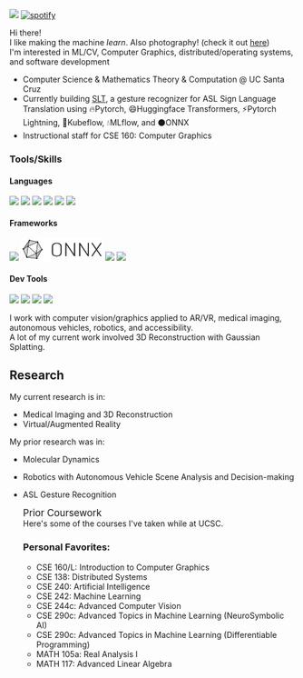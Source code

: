 
![](https://komarev.com/ghpvc/?username=dakshshah03)
[![spotify](https://api.statusbadges.me/badge/spotify/313141511141195777)](https://api.statusbadges.me/openspotify/313141511141195777) <br>

<link rel="stylesheet" type='text/css' href="https://cdn.jsdelivr.net/gh/devicons/devicon@latest/devicon.min.css" /> 

Hi there! <br>
I like making the machine *learn*. Also photography! (check it out [here](https://www.instagram.com/dsunvaulted/)) <br>
I'm interested in ML/CV, Computer Graphics, distributed/operating systems, and software development

- Computer Science & Mathematics Theory & Computation @ UC Santa Cruz
- Currently building [SLT](https://github.com/dakshshah03/SLT), a gesture recognizer for ASL Sign Language Translation using 🔥Pytorch, 😄Huggingface Transformers, ⚡Pytorch Lightning, 🔵Kubeflow, 💧MLflow, and ⚫ONNX
- Instructional staff for CSE 160: Computer Graphics

### Tools/Skills
#### Languages
<p float="left">
  <img src="https://cdn.jsdelivr.net/gh/devicons/devicon@latest/icons/python/python-original.svg" height="60" />
  <img src="https://cdn.jsdelivr.net/gh/devicons/devicon@latest/icons/go/go-original-wordmark.svg" height="60"/> 
  <img src="https://cdn.jsdelivr.net/gh/devicons/devicon@latest/icons/c/c-plain.svg" height=60 />
  <img src="https://cdn.jsdelivr.net/gh/devicons/devicon@latest/icons/cplusplus/cplusplus-plain.svg" height=60 />
  <img src="https://cdn.jsdelivr.net/gh/devicons/devicon@latest/icons/typescript/typescript-original.svg" height=60 />
  <img src="https://cdn.jsdelivr.net/gh/devicons/devicon@latest/icons/javascript/javascript-original.svg" height=60 />
</p>

#### Frameworks
<p float="left">
  <img src="https://github.com/pytorch/pytorch/raw/main/docs/source/_static/img/pytorch-logo-dark.png" height="40" />
  <img src="https://github.com/onnx/onnx/raw/main/docs/onnx-horizontal-color.png" height="40" />
  <img src="https://lightning.ai/static/media/lightning-light.7f7e28493fb04c9626723e3ae593bebe.svg" height=40 />
  <img src="https://www.khronos.org/assets/images/api_logos/webgl_wht.svg" height=40 />
</p>

#### Dev Tools
<p float="left">
  <img src="https://cdn.jsdelivr.net/gh/devicons/devicon@latest/icons/kubernetes/kubernetes-original.svg" height="60"/> 
  <img src="https://cdn.jsdelivr.net/gh/devicons/devicon@latest/icons/docker/docker-plain-wordmark.svg" height="60" />
  <img src="https://github.com/kubeflow/marketing-materials/blob/master/logos/Raster/Kubeflow-Logo-RGB.png?raw=true" height=60 />
  <img src="https://mlflow.org/docs/latest/api_reference/_static/MLflow-logo-final-black.png" height=60 />
</p>

I work with computer vision/graphics applied to AR/VR, medical imaging, autonomous vehicles, robotics, and accessibility. <br>
A lot of my current work involved 3D Reconstruction with Gaussian Splatting.
## Research
My current research is in:
- Medical Imaging and 3D Reconstruction
- Virtual/Augmented Reality

My prior research was in:
- Molecular Dynamics
- Robotics with Autonomous Vehicle Scene Analysis and Decision-making
- ASL Gesture Recognition

  <summary> <big> Prior Coursework </big> </summary>
  Here's some of the courses I've taken while at UCSC.
  
  ### Personal Favorites:
  <ul>
    <li>CSE 160/L: Introduction to Computer Graphics</li>
    <li>CSE 138: Distributed Systems</li>
    <li>CSE 240: Artificial Intelligence</li>
    <li>CSE 242: Machine Learning</li>
    <li>CSE 244c: Advanced Computer Vision</li>
    <li>CSE 290c: Advanced Topics in Machine Learning (NeuroSymbolic AI)</li>
    <li>CSE 290c: Advanced Topics in Machine Learning (Differentiable Programming)</li>
    <li>MATH 105a: Real Analysis I</li>
    <li>MATH 117: Advanced Linear Algebra</li>
  </ul>
  
<!--  ### Computer Science
  <details closed>
    <summary> <big> Graduate </big> </summary>
    <ul>
      <li>CSE 240: Artificial Intelligence</li>
      <li>CSE 242: Machine Learning</li>
      <li>CSE 244c: Advanced Computer Vision</li>
      <li>CSE 290c: Advanced Topics in Machine Learning (NeuroSymbolic AI)</li>
      <li>CSE 290c: Advanced Topics in Machine Learning (Differentiable Programming)</li>
      <li>STAT 206: Applied Bayesian Statistics</li>
    </ul>
  </details>
  <details closed>
    <summary> Upper Division </summary>
    <ul>
      <li>CSE 160/L: Introduction to Computer Graphics</li>
      <li>CSE 138: Distributed Systems</li>
      <li>CSE 144: Applied Machine Learning: Deep Learning</li>
      <li>CSE 130: Principles of Computer Systems Design</li>
      <li>CSE 120: Computer Architecture</li>
      <li>CSE 114a: Foundations of Programming Languages</li>
      <li>CSE 107: Probability and Statistics for Engineers</li>
      <li>CSE 103: Computational Models</li>
      <li>CSE 102: Introduction to Analysis of Algorithms</li>
      <li>CSE 101: Introduction to Data Structures and Algorithms</li>
    </ul>
  </details>
  <details closed>
    <summary> Lower Division </summary>
    <ul>
      <li>CSE 30: Programming Abstractions in Python</li>
      <li>CSE 12: Computer Systems and Assembly</li>
      <li>CSE 13s: Computer Systems and C Programming</li>
      <li>ECE 30: Engineering Principles of Electronics</li>
    </ul>
  </details>
  
  ### Mathematics
  <details closed>
    <summary> Graduate/Upper Division </summary>
    <ul>
      <li>STAT 206: Applied Bayesian Statistics</li>
      <li>MATH 117: Advanced Linear Algebra</li>
      <li>MATH 105a: Real Analysis I</li>
      <li>MATH 115: Graph Theory</li>
      <li>MATH 100: Introduction to Proof and Problem Solving</li>
    </ul>
  </details>

  <details closed>
    <summary> Lower Division </summary>
    <ul>
      <li>MATH 24: Ordinary Differential Equations</li>
      <li>MATH 21: Linear Algebra</li>
      <li>MATH 23a: Vector Calculus I</li>
      <li>MATH 23b: Vector Calculus II</li>
      <li>MATH 19a: Calculus I</li>
      <li>MATH 19b: Calculus II</li>
    </ul>
  </details>
  -->
